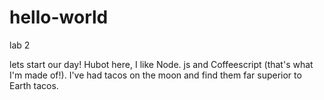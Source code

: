 # hello-world
lab 2 

lets start our day!
Hubot here, I like Node. js and Coffeescript (that's what I'm made of!).
I've had tacos on the moon and find them far superior to Earth tacos.
